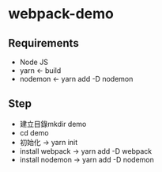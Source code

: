 # webpack-demo

## Requirements
* Node JS
* yarn    <- build 
* nodemon <- yarn add -D nodemon 

## Step

* 建立目錄mkdir demo
* cd demo
* 初始化 -> yarn init
* install webpack -> yarn add -D webpack
* install nodemon -> yarn add -D nodemon

